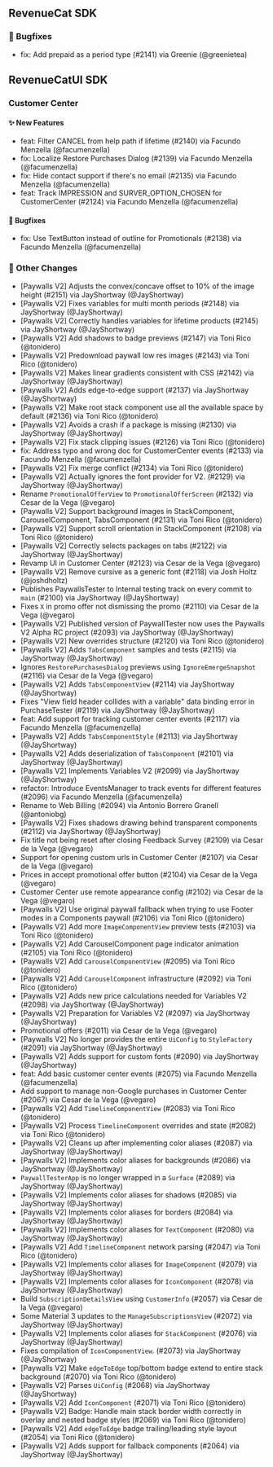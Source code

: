 ## RevenueCat SDK
### 🐞 Bugfixes
* fix: Add prepaid as a period type (#2141) via Greenie (@greenietea)

## RevenueCatUI SDK
### Customer Center
#### ✨ New Features
* feat: Filter CANCEL from help path if lifetime (#2140) via Facundo Menzella (@facumenzella)
* fix: Localize Restore Purchases Dialog (#2139) via Facundo Menzella (@facumenzella)
* fix: Hide contact support if there's no email (#2135) via Facundo Menzella (@facumenzella)
* feat: Track IMPRESSION and SURVER_OPTION_CHOSEN for CustomerCenter (#2124) via Facundo Menzella (@facumenzella)
#### 🐞 Bugfixes
* fix: Use TextButton instead of outline for Promotionals (#2138) via Facundo Menzella (@facumenzella)

### 🔄 Other Changes
* [Paywalls V2] Adjusts the convex/concave offset to 10% of the image height (#2151) via JayShortway (@JayShortway)
* [Paywalls V2] Fixes variables for multi month periods (#2148) via JayShortway (@JayShortway)
* [Paywalls V2] Correctly handles variables for lifetime products (#2145) via JayShortway (@JayShortway)
* [Paywalls V2] Add shadows to badge previews (#2147) via Toni Rico (@tonidero)
* [Paywalls V2] Predownload paywall low res images (#2143) via Toni Rico (@tonidero)
* [Paywalls V2] Makes linear gradients consistent with CSS (#2142) via JayShortway (@JayShortway)
* [Paywalls V2] Adds edge-to-edge support (#2137) via JayShortway (@JayShortway)
* [Paywalls V2] Make root stack component use all the available space by default (#2136) via Toni Rico (@tonidero)
* [Paywalls V2] Avoids a crash if a package is missing (#2130) via JayShortway (@JayShortway)
* [Paywalls V2] Fix stack clipping issues (#2126) via Toni Rico (@tonidero)
* fix: Address typo and wrong doc for CustomerCenter events (#2133) via Facundo Menzella (@facumenzella)
* [Paywalls V2] Fix merge conflict (#2134) via Toni Rico (@tonidero)
* [Paywalls V2] Actually ignores the font provider for V2. (#2129) via JayShortway (@JayShortway)
* Rename `PromotionalOfferView` to `PromotionalOfferScreen` (#2132) via Cesar de la Vega (@vegaro)
* [Paywalls V2] Support background images in StackComponent, CarouselComponent, TabsComponent (#2131) via Toni Rico (@tonidero)
* [Paywalls V2] Support scroll orientation in StackComponent (#2108) via Toni Rico (@tonidero)
* [Paywalls V2] Correctly selects packages on tabs (#2122) via JayShortway (@JayShortway)
* Revamp UI in Customer Center (#2123) via Cesar de la Vega (@vegaro)
* [Paywalls V2] Remove cursive as a generic font (#2118) via Josh Holtz (@joshdholtz)
* Publishes PaywallsTester to Internal testing track on every commit to `main` (#2100) via JayShortway (@JayShortway)
* Fixes `X` in promo offer not dismissing the promo (#2110) via Cesar de la Vega (@vegaro)
* [Paywalls V2] Published version of PaywallTester now uses the Paywalls V2 Alpha RC project (#2093) via JayShortway (@JayShortway)
* [Paywalls V2] New overrides structure (#2120) via Toni Rico (@tonidero)
* [Paywalls V2] Adds `TabsComponent` samples and tests (#2115) via JayShortway (@JayShortway)
* Ignores `RestorePurchasesDialog` previews using `IgnoreEmergeSnapshot` (#2116) via Cesar de la Vega (@vegaro)
* [Paywalls V2] Adds `TabsComponentView` (#2114) via JayShortway (@JayShortway)
* Fixes "View field header collides with a variable" data binding error in PurchaseTester (#2119) via JayShortway (@JayShortway)
* feat: Add support for tracking customer center events (#2117) via Facundo Menzella (@facumenzella)
* [Paywalls V2] Adds `TabsComponentStyle` (#2113) via JayShortway (@JayShortway)
* [Paywalls V2] Adds deserialization of `TabsComponent` (#2101) via JayShortway (@JayShortway)
* [Paywalls V2] Implements Variables V2 (#2099) via JayShortway (@JayShortway)
* refactor: Introduce EventsManager to track events for different features (#2096) via Facundo Menzella (@facumenzella)
* Rename to Web Billing (#2094) via Antonio Borrero Granell (@antoniobg)
* [Paywalls V2] Fixes shadows drawing behind transparent components (#2112) via JayShortway (@JayShortway)
* Fix title not being reset after closing Feedback Survey (#2109) via Cesar de la Vega (@vegaro)
* Support for opening custom urls in Customer Center (#2107) via Cesar de la Vega (@vegaro)
* Prices in accept promotional offer button (#2104) via Cesar de la Vega (@vegaro)
* Customer Center use remote appearance config (#2102) via Cesar de la Vega (@vegaro)
* [Paywalls V2] Use original paywall fallback when trying to use Footer modes in a Components paywall (#2106) via Toni Rico (@tonidero)
* [Paywalls V2] Add more `ImageComponentView` preview tests (#2103) via Toni Rico (@tonidero)
* [Paywalls V2] Add CarouselComponent page indicator animation (#2105) via Toni Rico (@tonidero)
* [Paywalls V2] Add `CarouselComponentView` (#2095) via Toni Rico (@tonidero)
* [Paywalls V2] Add `CarouselComponent` infrastructure (#2092) via Toni Rico (@tonidero)
* [Paywalls V2] Adds new price calculations needed for Variables V2 (#2098) via JayShortway (@JayShortway)
* [Paywalls V2] Preparation for Variables V2 (#2097) via JayShortway (@JayShortway)
* Promotional offers (#2011) via Cesar de la Vega (@vegaro)
* [Paywalls V2] No longer provides the entire `UiConfig` to `StyleFactory` (#2091) via JayShortway (@JayShortway)
* [Paywalls V2] Adds support for custom fonts (#2090) via JayShortway (@JayShortway)
* feat: Add basic customer center events (#2075) via Facundo Menzella (@facumenzella)
* Add support to manage non-Google purchases in Customer Center (#2067) via Cesar de la Vega (@vegaro)
* [Paywalls V2] Add `TimelineComponentView` (#2083) via Toni Rico (@tonidero)
* [Paywalls V2] Process `TimelineComponent` overrides and state (#2082) via Toni Rico (@tonidero)
* [Paywalls V2] Cleans up after implementing color aliases (#2087) via JayShortway (@JayShortway)
* [Paywalls V2] Implements color aliases for backgrounds (#2086) via JayShortway (@JayShortway)
* `PaywallTesterApp` is no longer wrapped in a `Surface` (#2089) via JayShortway (@JayShortway)
* [Paywalls V2] Implements color aliases for shadows (#2085) via JayShortway (@JayShortway)
* [Paywalls V2] Implements color aliases for borders (#2084) via JayShortway (@JayShortway)
* [Paywalls V2] Implements color aliases for `TextComponent` (#2080) via JayShortway (@JayShortway)
* [Paywalls V2] Add `TimelineComponent` network parsing (#2047) via Toni Rico (@tonidero)
* [Paywalls V2] Implements color aliases for `ImageComponent` (#2079) via JayShortway (@JayShortway)
* [Paywalls V2] Implements color aliases for `IconComponent`  (#2078) via JayShortway (@JayShortway)
* Build `SubscriptionDetailsView` using `CustomerInfo` (#2057) via Cesar de la Vega (@vegaro)
* Some Material 3 updates to the `ManageSubscriptionsView` (#2072) via JayShortway (@JayShortway)
* [Paywalls V2] Implements color aliases for `StackComponent` (#2076) via JayShortway (@JayShortway)
* Fixes compilation of `IconComponentView`. (#2073) via JayShortway (@JayShortway)
* [Paywalls V2] Make `edgeToEdge` top/bottom badge extend to entire stack background (#2070) via Toni Rico (@tonidero)
* [Paywalls V2] Parses `UiConfig` (#2068) via JayShortway (@JayShortway)
* [Paywalls V2] Add `IconComponent` (#2071) via Toni Rico (@tonidero)
* [Paywalls V2] Badge: Handle main stack border width correctly in overlay and nested badge styles (#2069) via Toni Rico (@tonidero)
* [Paywalls V2] Add `edgeToEdge` badge trailing/leading style layout (#2054) via Toni Rico (@tonidero)
* [Paywalls V2] Adds support for fallback components (#2064) via JayShortway (@JayShortway)
